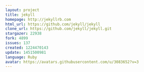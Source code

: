 ```yaml
---
layout: project
title: jekyll
homepage: http://jekyllrb.com
html_url: https://github.com/jekyll/jekyll
clone_url: https://github.com/jekyll/jekyll.git
stargazer: 22938
fork: 4899
issues: 137
created: 1224470143
update: 1451500981
language: Ruby
avatar: https://avatars.githubusercontent.com/u/3083652?v=3
---
```

